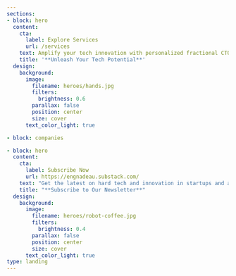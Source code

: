 ```yaml
---
sections:
- block: hero
  content:
    cta:
      label: Explore Services
      url: /services
    text: Amplify your tech innovation with personalized fractional CTO expertise
    title: '**Unleash Your Tech Potential**'
  design:
    background:
      image:
        filename: heroes/hands.jpg
        filters:
          brightness: 0.6
        parallax: false
        position: center
        size: cover
      text_color_light: true

- block: companies

- block: hero
  content:
    cta:
      label: Subscribe Now
      url: https://engnadeau.substack.com/
    text: "Get the latest on hard tech and innovation in startups and agile businesses."
    title: "**Subscribe to Our Newsletter**"
  design:
    background:
      image:
        filename: heroes/robot-coffee.jpg
        filters:
          brightness: 0.4
        parallax: false
        position: center
        size: cover
      text_color_light: true
type: landing
---
```

